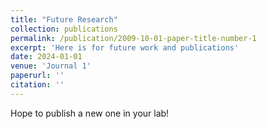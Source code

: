 ```yaml
---
title: "Future Research"
collection: publications
permalink: /publication/2009-10-01-paper-title-number-1
excerpt: 'Here is for future work and publications'
date: 2024-01-01
venue: 'Journal 1'
paperurl: ''
citation: ''
---
```

Hope to publish a new one in your lab!
